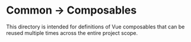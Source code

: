 # Common -> Composables

This directory is intended for definitions of Vue composables that can be reused multiple times across the entire project scope.
